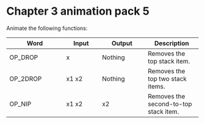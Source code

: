 # Chapter 3 animation pack 5

Animate the following functions:

<table><thead><tr><th width="133">Word</th><th width="78">Input</th><th width="104">Output</th><th>Description</th></tr></thead><tbody><tr><td>OP_DROP</td><td>x</td><td>Nothing</td><td>Removes the top stack item.</td></tr><tr><td>OP_2DROP</td><td>x1 x2</td><td>Nothing</td><td>Removes the top two stack items.</td></tr><tr><td>OP_NIP</td><td>x1 x2</td><td>x2</td><td>Removes the second-to-top stack item.</td></tr></tbody></table>
